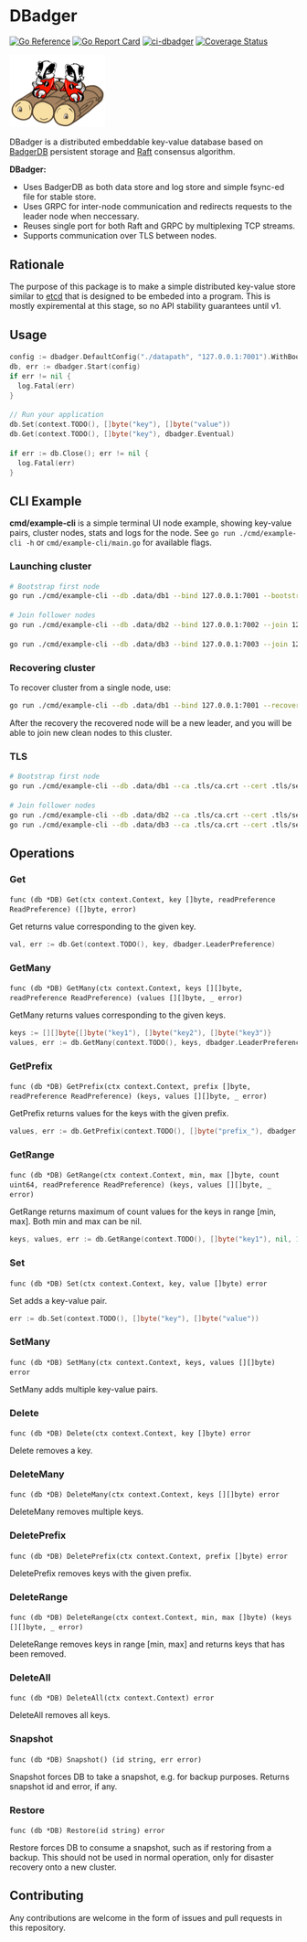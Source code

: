 # DBadger

[![Go Reference](https://pkg.go.dev/badge/github.com/w1ck3dg0ph3r/dbadger.svg)](https://pkg.go.dev/github.com/w1ck3dg0ph3r/dbadger)
[![Go Report Card](https://goreportcard.com/badge/github.com/w1ck3dg0ph3r/dbadger)](https://goreportcard.com/report/github.com/w1ck3dg0ph3r/dbadger)
[![ci-dbadger](https://github.com/w1ck3dg0ph3r/dbadger/actions/workflows/ci-dbadger.yml/badge.svg)](https://github.com/w1ck3dg0ph3r/dbadger/actions/workflows/ci-dbadger.yml)
[![Coverage Status](https://coveralls.io/repos/github/w1ck3dg0ph3r/dbadger/badge.svg?branch=main)](https://coveralls.io/github/w1ck3dg0ph3r/dbadger?branch=main)

<img src=".README/dbadger.png" alt="Logo" width="167">

DBadger is a distributed embeddable key-value database based on [BadgerDB](https://github.com/dgraph-io/badger) persistent storage and [Raft](https://github.com/hashicorp/raft) consensus algorithm.

**DBadger:**
- Uses BadgerDB as both data store and log store and simple fsync-ed file for stable store.
- Uses GRPC for inter-node communication and redirects requests to the leader node when neccessary.
- Reuses single port for both Raft and GRPC by multiplexing TCP streams.
- Supports communication over TLS between nodes.




## Rationale

The purpose of this package is to make a simple distributed key-value store similar to [etcd](https://github.com/etcd-io/etcd) that is designed to be embeded into a program.
This is mostly expiremental at this stage, so no API stability guarantees until v1.



## Usage

```go
config := dbadger.DefaultConfig("./datapath", "127.0.0.1:7001").WithBootstrap(true)
db, err := dbadger.Start(config)
if err != nil {
  log.Fatal(err)
}

// Run your application
db.Set(context.TODO(), []byte("key"), []byte("value"))
db.Get(context.TODO(), []byte("key"), dbadger.Eventual)

if err := db.Close(); err != nil {
  log.Fatal(err)
}
```



## CLI Example

**cmd/example-cli** is a simple terminal UI node example, showing key-value pairs, cluster nodes, stats and logs for the node. See `go run ./cmd/example-cli -h` or `cmd/example-cli/main.go` for available flags.

### Launching cluster

```bash
# Bootstrap first node
go run ./cmd/example-cli --db .data/db1 --bind 127.0.0.1:7001 --bootstrap

# Join follower nodes
go run ./cmd/example-cli --db .data/db2 --bind 127.0.0.1:7002 --join 127.0.0.1:7001

go run ./cmd/example-cli --db .data/db3 --bind 127.0.0.1:7003 --join 127.0.0.1:7001
```

### Recovering cluster

To recover cluster from a single node, use:

```bash
go run ./cmd/example-cli --db .data/db1 --bind 127.0.0.1:7001 --recover
```

After the recovery the recovered node will be a new leader, and you will be able to join new clean nodes to this cluster.

### TLS

```bash
# Bootstrap first node
go run ./cmd/example-cli --db .data/db1 --ca .tls/ca.crt --cert .tls/server1.lan.crt --key .tls/server1.lan.pem --bind 127.0.0.1:7001 --bootstrap

# Join follower nodes
go run ./cmd/example-cli --db .data/db2 --ca .tls/ca.crt --cert .tls/server2.lan.crt --key .tls/server2.lan.pem --bind 127.0.0.1:7002 --join 127.0.0.1:7001
go run ./cmd/example-cli --db .data/db3 --ca .tls/ca.crt --cert .tls/server3.lan.crt --key .tls/server3.lan.pem --bind 127.0.0.1:7003 --join 127.0.0.1:7001
```



## Operations

### Get

`func (db *DB) Get(ctx context.Context, key []byte, readPreference ReadPreference) ([]byte, error)`

Get returns value corresponding to the given key.

```go
val, err := db.Get(context.TODO(), key, dbadger.LeaderPreference)
```

### GetMany

`func (db *DB) GetMany(ctx context.Context, keys [][]byte, readPreference ReadPreference) (values [][]byte, _ error)`

GetMany returns values corresponding to the given keys.

```go
keys := [][]byte{[]byte("key1"), []byte("key2"), []byte("key3")}
values, err := db.GetMany(context.TODO(), keys, dbadger.LeaderPreference)
```

### GetPrefix

`func (db *DB) GetPrefix(ctx context.Context, prefix []byte, readPreference ReadPreference) (keys, values [][]byte, _ error)`

GetPrefix returns values for the keys with the given prefix.

```go
values, err := db.GetPrefix(context.TODO(), []byte("prefix_"), dbadger.LeaderPreference)
```

### GetRange

`func (db *DB) GetRange(ctx context.Context, min, max []byte, count uint64, readPreference ReadPreference) (keys, values [][]byte, _ error)`

GetRange returns maximum of count values for the keys in range [min, max].
Both min and max can be nil.

```go
keys, values, err := db.GetRange(context.TODO(), []byte("key1"), nil, 10)
```

### Set

`func (db *DB) Set(ctx context.Context, key, value []byte) error`

Set adds a key-value pair.

```go
err := db.Set(context.TODO(), []byte("key"), []byte("value"))
```

### SetMany

`func (db *DB) SetMany(ctx context.Context, keys, values [][]byte) error`

SetMany adds multiple key-value pairs.

### Delete

`func (db *DB) Delete(ctx context.Context, key []byte) error`

Delete removes a key.

### DeleteMany

`func (db *DB) DeleteMany(ctx context.Context, keys [][]byte) error`

DeleteMany removes multiple keys.

### DeletePrefix

`func (db *DB) DeletePrefix(ctx context.Context, prefix []byte) error`

DeletePrefix removes keys with the given prefix.

### DeleteRange

`func (db *DB) DeleteRange(ctx context.Context, min, max []byte) (keys [][]byte, _ error)`

DeleteRange removes keys in range [min, max] and returns keys that has been removed.

### DeleteAll

`func (db *DB) DeleteAll(ctx context.Context) error`

DeleteAll removes all keys.

### Snapshot

`func (db *DB) Snapshot() (id string, err error)`

Snapshot forces DB to take a snapshot, e.g. for backup purposes.
Returns snapshot id and error, if any.

### Restore

`func (db *DB) Restore(id string) error`

Restore forces DB to consume a snapshot, such as if restoring from a backup.
This should not be used in normal operation, only for disaster recovery onto a new cluster.



## Contributing

Any contributions are welcome in the form of issues and pull requests in this repository.